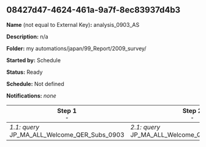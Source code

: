 ## 08427d47-4624-461a-9a7f-8ec83937d4b3

**Name** (not equal to External Key)**:** analysis_0903_AS

**Description:** n/a

**Folder:** my automations/japan/99_Report/2009_survey/

**Started by:** Schedule

**Status:** Ready

**Schedule:** Not defined

**Notifications:** _none_


| Step 1<br>_<small>-</small>_ | Step 2<br>_<small>-</small>_ | Step 3<br>_<small>-</small>_ | Step 4<br>_<small>-</small>_ | Step 5<br>_<small>-</small>_ | Step 6<br>_<small>-</small>_ | Step 7<br>_<small>-</small>_ |
| --- | --- | --- | --- | --- | --- | --- |
| _1.1: query_<br>JP_MA_ALL_Welcome_QER_Subs_0903 | _2.1: query_<br>JP_MA_ALL_Welcome_QER_analysis_0903 | _3.1: query_<br>TEST_200923_blacklistQ | _4.1: query_<br>TEST_200925_servey | _5.1: query_<br>TEST_200925_list | _6.1: query_<br>TEST_0925_Q | _7.1: script_<br>POC_JP_MA_PCVAC_TEMPLATE_enqDE |
